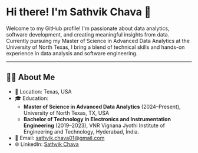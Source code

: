 # Hi there! I'm Sathvik Chava 👋
Welcome to my GitHub profile! I'm passionate about data analytics, software development, and creating meaningful insights from data. Currently pursuing my Master of Science in Advanced Data Analytics at the University of North Texas, I bring a blend of technical skills and hands-on experience in data analysis and software engineering.

---
## 👨‍💻 About Me
- 📍 Location: Texas, USA
- 🎓 Education:
  - **Master of Science in Advanced Data Analytics** (2024–Present), University of North Texas, TX, USA
  - **Bachelor of Technology in Electronics and Instrumentation Engineering** (2019–2023), VNR Vignana Jyothi Institute of Engineering and Technology, Hyderabad, India.
- 📧 Email: [sathvik.chava01@gmail.com](mailto:sathvik.chava01@gmail.com)
- 🌐 LinkedIn: [Sathvik Chava](https://linkedin.com/in/sathvikchava)

